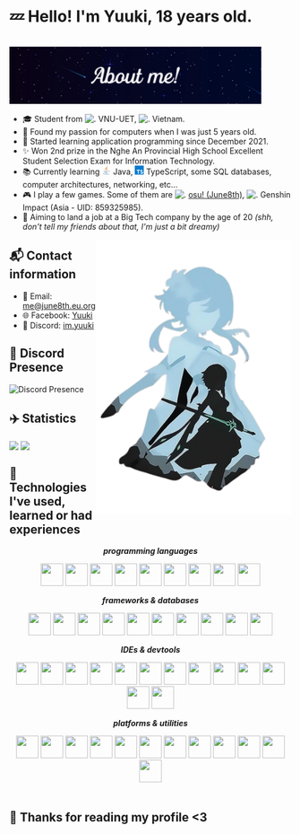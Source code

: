 # 💤 Hello! I'm Yuuki, 18 years old.
<br/>
<img src="assets/about-me-banner.png" width="450" />

- 🎓 Student from <img src="https://upload.wikimedia.org/wikipedia/vi/b/bf/Logo_HUET.svg" alt="." width="16" height="16"/> VNU-UET, <img src="https://i.imgur.com/3KyfuCu.png" alt="." width="16" height="16"/> Vietnam.
- 🥰 Found my passion for computers when I was just 5 years old.
- 🌱 Started learning application programming since December 2021.
- ✨ Won 2nd prize in the Nghe An Provincial High School Excellent Student Selection Exam for Information Technology.
- 📚 Currently learning <img src="https://raw.githubusercontent.com/brand-icons/brands/66a515d0afc1bdf9cd308a9ae8d85e1bd23a4d97/icons/color/java.svg" alt="." width="16" height="16"/> Java, <img src="https://raw.githubusercontent.com/brand-icons/brands/66a515d0afc1bdf9cd308a9ae8d85e1bd23a4d97/icons/color/typescript.svg" alt="." width="16" height="16"/> TypeScript, some SQL databases, computer architectures, networking, etc...
- 🎮 I play a few games. Some of them are <img src="https://upload.wikimedia.org/wikipedia/commons/thumb/1/1e/Osu%21_Logo_2016.svg/1200px-Osu%21_Logo_2016.svg.png" alt="." width="16" height="16"/> [osu! (June8th)](https://osu.ppy.sh/users/33052231), <img src="https://static.wikia.nocookie.net/gensin-impact/images/8/80/Genshin_Impact.png" alt="." width="16" height="16"/> Genshin Impact (Asia - UID: 859325985).
- 🎯 Aiming to land a job at a Big Tech company by the age of 20 *(shh, don't tell my friends about that, I'm just a bit dreamy)*

<img src="assets/side_image.png" width="350" align="right" />

## 📬 Contact information
- 📧 Email: me@june8th.eu.org
- 🌐 Facebook: [Yuuki](https://facebook.com/yuuki.dev)
- 💬 Discord: [im.yuuki](https://discord.com/users/1159648179294322700)

## 📌 Discord Presence
![Discord Presence](https://lanyard.cnrad.dev/api/1159648179294322700?showDisplayName=true&bg=000000&animated=true)

## ✈️ Statistics
<a><img height=200 align="center" src="https://github-readme-stats.vercel.app/api?username=im-yuuki&show_icons=true&theme=dark" /></a>
<a><img height=200 align="center" src="https://github-readme-stats.vercel.app/api/top-langs/?username=im-yuuki&layout=compact&theme=dark&langs_count=8&size_weight=0&count_weight=1" /></a>

## 💖 Technologies I've used, learned or had experiences
<div align="center">
<p><b><i>programming languages</i></b></p>
<img src="https://cdn.jsdelivr.net/gh/devicons/devicon@latest/icons/cplusplus/cplusplus-original.svg" width="40" height="40" />
<img src="https://cdn.jsdelivr.net/gh/devicons/devicon@latest/icons/csharp/csharp-original.svg" width="40" height="40" />
<img src="https://cdn.jsdelivr.net/gh/devicons/devicon@latest/icons/arduino/arduino-original.svg" width="40" height="40" />
<img src="https://cdn.jsdelivr.net/gh/devicons/devicon@latest/icons/html5/html5-plain-wordmark.svg" width="40" height="40" />
<img src="https://cdn.jsdelivr.net/gh/devicons/devicon@latest/icons/css3/css3-original.svg" width="40" height="40" />
<img src="https://cdn.jsdelivr.net/gh/devicons/devicon@latest/icons/javascript/javascript-original.svg" width="40" height="40" />
<img src="https://cdn.jsdelivr.net/gh/devicons/devicon@latest/icons/typescript/typescript-original.svg" width="40" height="40" />
<img src="https://cdn.jsdelivr.net/gh/devicons/devicon@latest/icons/java/java-original.svg" width="40" height="40" />
<img src="https://cdn.jsdelivr.net/gh/devicons/devicon@latest/icons/python/python-original.svg" width="40" height="40" />
<br/>
<p><b><i>frameworks & databases</i></b></p>
<img src="https://cdn.jsdelivr.net/gh/devicons/devicon@latest/icons/cmake/cmake-original.svg" width="40" height="40" />
<img src="https://cdn.jsdelivr.net/gh/devicons/devicon@latest/icons/dot-net/dot-net-original.svg" width="40" height="40" />
<img src="https://cdn.jsdelivr.net/gh/devicons/devicon@latest/icons/nodejs/nodejs-original.svg" width="40" height="40" />
<img src="https://cdn.jsdelivr.net/gh/devicons/devicon@latest/icons/bun/bun-original.svg" width="40" height="40" />
<img src="https://cdn.jsdelivr.net/gh/devicons/devicon@latest/icons/spring/spring-original.svg" width="40" height="40" />
<img src="https://cdn.jsdelivr.net/gh/devicons/devicon@latest/icons/renpy/renpy-original.svg" width="40" height="40" />
<img src="https://cdn.jsdelivr.net/gh/devicons/devicon@latest/icons/mongodb/mongodb-original.svg" width="40" height="40" />
<img src="https://cdn.jsdelivr.net/gh/devicons/devicon@latest/icons/mysql/mysql-original.svg" width="40" height="40" />
<img src="https://cdn.jsdelivr.net/gh/devicons/devicon@latest/icons/sqlite/sqlite-original.svg" width="40" height="40" />
<img src="https://cdn.jsdelivr.net/gh/devicons/devicon@latest/icons/redis/redis-original.svg" width="40" height="40" />
<br/>
<p><b><i>IDEs & devtools</i></b></p>
<img src="https://cdn.jsdelivr.net/gh/devicons/devicon@latest/icons/androidstudio/androidstudio-original.svg" width="40" height="40" />
<img src="https://cdn.jsdelivr.net/gh/devicons/devicon@latest/icons/clion/clion-original.svg" width="40" height="40" />
<img src="https://cdn.jsdelivr.net/gh/devicons/devicon@latest/icons/pycharm/pycharm-original.svg" width="40" height="40" />
<img src="https://cdn.jsdelivr.net/gh/devicons/devicon@latest/icons/intellij/intellij-original.svg" width="40" height="40" />
 <img src="https://cdn.jsdelivr.net/gh/devicons/devicon@latest/icons/rider/rider-original.svg" width="40" height="40" />
<img src="https://cdn.jsdelivr.net/gh/devicons/devicon@latest/icons/webstorm/webstorm-original.svg" width="40" height="40" />
<img src="https://cdn.jsdelivr.net/gh/devicons/devicon@latest/icons/vscode/vscode-original.svg" width="40" height="40" />
<img src="https://cdn.jsdelivr.net/gh/devicons/devicon@latest/icons/npm/npm-original-wordmark.svg" width="40" height="40" />
<img src="https://cdn.jsdelivr.net/gh/devicons/devicon@latest/icons/gradle/gradle-original.svg" width="40" height="40" />
<img src="https://cdn.jsdelivr.net/gh/devicons/devicon@latest/icons/pypi/pypi-original.svg" width="40" height="40" />
<img src="https://cdn.jsdelivr.net/gh/devicons/devicon@latest/icons/chrome/chrome-original.svg" width="40" height="40" />
<img src="https://cdn.jsdelivr.net/gh/devicons/devicon@latest/icons/git/git-original.svg" width="40" height="40" />
<img src="https://cdn.jsdelivr.net/gh/devicons/devicon@latest/icons/postman/postman-original.svg" width="40" height="40" />
<br/>
<p><b><i>platforms & utilities</i></b></p>
<img src="https://cdn.jsdelivr.net/gh/devicons/devicon@latest/icons/archlinux/archlinux-original.svg" width="40" height="40" />
<img src="https://cdn.jsdelivr.net/gh/devicons/devicon@latest/icons/ubuntu/ubuntu-original.svg" width="40" height="40" />
<img src="https://cdn.jsdelivr.net/gh/devicons/devicon@latest/icons/android/android-plain.svg" width="40" height="40" />
<img src="https://cdn.jsdelivr.net/gh/devicons/devicon@latest/icons/windows11/windows11-original.svg" width="40" height="40" />
<img src="https://cdn.jsdelivr.net/gh/devicons/devicon@latest/icons/docker/docker-plain.svg" width="40" height="40" />
<img src="https://cdn.jsdelivr.net/gh/devicons/devicon@latest/icons/githubactions/githubactions-original.svg" width="40" height="40" />
<img src="https://cdn.jsdelivr.net/gh/devicons/devicon@latest/icons/azure/azure-original.svg" width="40" height="40" />
<img src="https://cdn.jsdelivr.net/gh/devicons/devicon@latest/icons/amazonwebservices/amazonwebservices-original-wordmark.svg" width="40" height="40" />
<img src="https://cdn.jsdelivr.net/gh/devicons/devicon@latest/icons/selenium/selenium-original.svg" width="40" height="40" />
<img src="https://cdn.jsdelivr.net/gh/devicons/devicon@latest/icons/cloudflare/cloudflare-original.svg" width="40" height="40" />
<img src="https://cdn.jsdelivr.net/gh/devicons/devicon@latest/icons/photoshop/photoshop-original.svg" width="40" height="40" />
<img src="https://cdn.jsdelivr.net/gh/devicons/devicon@latest/icons/stackoverflow/stackoverflow-original.svg" width="40" height="40" />
<br/>
<br/>
</div>

## 🥰 Thanks for reading my profile <3

